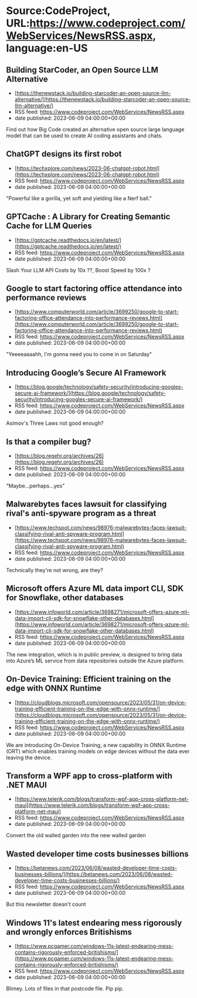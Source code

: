 # Source:CodeProject, URL:https://www.codeproject.com/WebServices/NewsRSS.aspx, language:en-US

## Building StarCoder, an Open Source LLM Alternative
 - [https://thenewstack.io/building-starcoder-an-open-source-llm-alternative/](https://thenewstack.io/building-starcoder-an-open-source-llm-alternative/)
 - RSS feed: https://www.codeproject.com/WebServices/NewsRSS.aspx
 - date published: 2023-06-09 04:00:00+00:00

Find out how Big Code created an alternative open source large language model that can be used to create AI coding assistants and chats.

## ChatGPT designs its first robot
 - [https://techxplore.com/news/2023-06-chatgpt-robot.html](https://techxplore.com/news/2023-06-chatgpt-robot.html)
 - RSS feed: https://www.codeproject.com/WebServices/NewsRSS.aspx
 - date published: 2023-06-09 04:00:00+00:00

"Powerful like a gorilla, yet soft and yielding like a Nerf ball."

## GPTCache : A Library for Creating Semantic Cache for LLM Queries
 - [https://gptcache.readthedocs.io/en/latest/](https://gptcache.readthedocs.io/en/latest/)
 - RSS feed: https://www.codeproject.com/WebServices/NewsRSS.aspx
 - date published: 2023-06-09 04:00:00+00:00

Slash Your LLM API Costs by 10x ??, Boost Speed by 100x ?

## Google to start factoring office attendance into performance reviews
 - [https://www.computerworld.com/article/3699250/google-to-start-factoring-office-attendance-into-performance-reviews.html](https://www.computerworld.com/article/3699250/google-to-start-factoring-office-attendance-into-performance-reviews.html)
 - RSS feed: https://www.codeproject.com/WebServices/NewsRSS.aspx
 - date published: 2023-06-09 04:00:00+00:00

"Yeeeeaaaahh, I'm gonna need you to come in on Saturday"

## Introducing Google’s Secure AI Framework
 - [https://blog.google/technology/safety-security/introducing-googles-secure-ai-framework/](https://blog.google/technology/safety-security/introducing-googles-secure-ai-framework/)
 - RSS feed: https://www.codeproject.com/WebServices/NewsRSS.aspx
 - date published: 2023-06-09 04:00:00+00:00

Asimov's Three Laws not good enough?

## Is that a compiler bug?
 - [https://blog.regehr.org/archives/26](https://blog.regehr.org/archives/26)
 - RSS feed: https://www.codeproject.com/WebServices/NewsRSS.aspx
 - date published: 2023-06-09 04:00:00+00:00

"Maybe...perhaps...yes"

## Malwarebytes faces lawsuit for classifying rival's anti-spyware program as a threat
 - [https://www.techspot.com/news/98976-malwarebytes-faces-lawsuit-classifying-rival-anti-spyware-program.html](https://www.techspot.com/news/98976-malwarebytes-faces-lawsuit-classifying-rival-anti-spyware-program.html)
 - RSS feed: https://www.codeproject.com/WebServices/NewsRSS.aspx
 - date published: 2023-06-09 04:00:00+00:00

Technically they're not wrong, are they?

## Microsoft offers Azure ML data import CLI, SDK for Snowflake, other databases
 - [https://www.infoworld.com/article/3698271/microsoft-offers-azure-ml-data-import-cli-sdk-for-snowflake-other-databases.html](https://www.infoworld.com/article/3698271/microsoft-offers-azure-ml-data-import-cli-sdk-for-snowflake-other-databases.html)
 - RSS feed: https://www.codeproject.com/WebServices/NewsRSS.aspx
 - date published: 2023-06-09 04:00:00+00:00

The new integration, which is in public preview, is designed to bring data into Azure’s ML service from data repositories outside the Azure platform.

## On-Device Training: Efficient training on the edge with ONNX Runtime
 - [https://cloudblogs.microsoft.com/opensource/2023/05/31/on-device-training-efficient-training-on-the-edge-with-onnx-runtime/](https://cloudblogs.microsoft.com/opensource/2023/05/31/on-device-training-efficient-training-on-the-edge-with-onnx-runtime/)
 - RSS feed: https://www.codeproject.com/WebServices/NewsRSS.aspx
 - date published: 2023-06-09 04:00:00+00:00

We are introducing On-Device Training, a new capability in ONNX Runtime (ORT) which enables training models on edge devices without the data ever leaving the device.

## Transform a WPF app to cross-platform with .NET MAUI
 - [https://www.telerik.com/blogs/transform-wpf-app-cross-platform-net-maui](https://www.telerik.com/blogs/transform-wpf-app-cross-platform-net-maui)
 - RSS feed: https://www.codeproject.com/WebServices/NewsRSS.aspx
 - date published: 2023-06-09 04:00:00+00:00

Convert the old walled garden into the new walled garden

## Wasted developer time costs businesses billions
 - [https://betanews.com/2023/06/08/wasted-developer-time-costs-businesses-billions/](https://betanews.com/2023/06/08/wasted-developer-time-costs-businesses-billions/)
 - RSS feed: https://www.codeproject.com/WebServices/NewsRSS.aspx
 - date published: 2023-06-09 04:00:00+00:00

But this newsletter doesn't count

## Windows 11's latest endearing mess rigorously and wrongly enforces Britishisms
 - [https://www.pcgamer.com/windows-11s-latest-endearing-mess-contains-rigorously-enforced-britishisms/](https://www.pcgamer.com/windows-11s-latest-endearing-mess-contains-rigorously-enforced-britishisms/)
 - RSS feed: https://www.codeproject.com/WebServices/NewsRSS.aspx
 - date published: 2023-06-09 04:00:00+00:00

Blimey. Lots of files in that postcode file. Pip pip.

